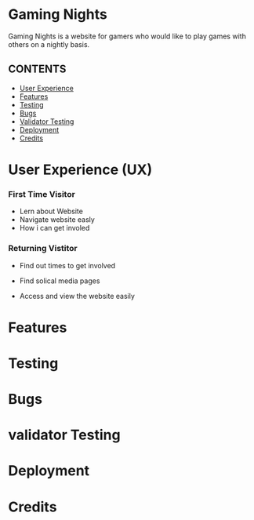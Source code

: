 # Gaming Nights
Gaming Nights is a website for gamers who would like to play games with others on a nightly basis.

## CONTENTS
* [User Experience](#user-experience-ux)
* [Features](#features)
* [Testing](#testing)
* [Bugs](#bugs)
* [Validator Testing](#validator-testing)
* [Deployment ](#deployment)
* [Credits](#credits)

# User Experience (UX)

### First Time Visitor

* Lern about Website
* Navigate website easly
* How i can get involed

### Returning Vistitor

* Find out times to get involved

* Find solical media pages

* Access and view the website easily

# Features

# Testing

# Bugs

# validator Testing

# Deployment

# Credits
